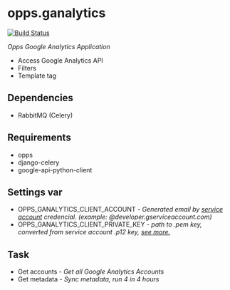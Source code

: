 opps.ganalytics
===============

[![Build
Status](https://travis-ci.org/opps/opps-ganalytics.png?branch=master)](https://travis-ci.org/opps/opps-ganalytics)

_Opps Google Analytics Application_

* Access Google Analytics API
* Filters
* Template tag


## Dependencies

* RabbitMQ (Celery)


## Requirements

* opps
* django-celery
* google-api-python-client


## Settings var

* OPPS_GANALYTICS_CLIENT_ACCOUNT - _Generated email by [service account](https://developers.google.com/identity/protocols/OAuth2ServiceAccount) credencial. (example: @developer.gserviceaccount.com)_
* OPPS_GANALYTICS_CLIENT_PRIVATE_KEY - _path to .pem key, converted from service account .p12 key, [see more.](http://stackoverflow.com/questions/17993604/signedjwtassertioncredentials-on-appengine-doesnt-recognize-pem-key)_


## Task

* Get accounts - _Get all Google Analytics Accounts_
* Get metadata - _Sync metadata, run 4 in 4 hours_


